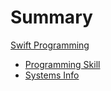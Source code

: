 # Summary

[Swift Programming](README.md)

* [Programming Skill](chapter1.md)
* [Systems Info](systems-info.md)



